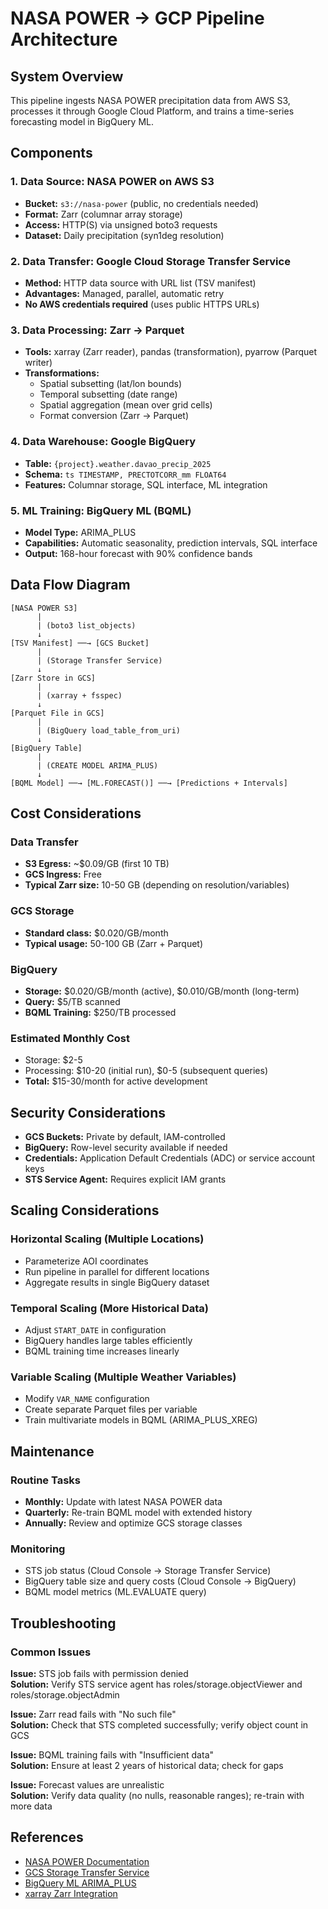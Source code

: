 # NASA POWER → GCP Pipeline Architecture

## System Overview

This pipeline ingests NASA POWER precipitation data from AWS S3, processes it through Google Cloud Platform, and trains a time-series forecasting model in BigQuery ML.

## Components

### 1. Data Source: NASA POWER on AWS S3
- **Bucket:** `s3://nasa-power` (public, no credentials needed)
- **Format:** Zarr (columnar array storage)
- **Access:** HTTP(S) via unsigned boto3 requests
- **Dataset:** Daily precipitation (syn1deg resolution)

### 2. Data Transfer: Google Cloud Storage Transfer Service
- **Method:** HTTP data source with URL list (TSV manifest)
- **Advantages:** Managed, parallel, automatic retry
- **No AWS credentials required** (uses public HTTPS URLs)

### 3. Data Processing: Zarr → Parquet
- **Tools:** xarray (Zarr reader), pandas (transformation), pyarrow (Parquet writer)
- **Transformations:**
  - Spatial subsetting (lat/lon bounds)
  - Temporal subsetting (date range)
  - Spatial aggregation (mean over grid cells)
  - Format conversion (Zarr → Parquet)

### 4. Data Warehouse: Google BigQuery
- **Table:** `{project}.weather.davao_precip_2025`
- **Schema:** `ts TIMESTAMP, PRECTOTCORR_mm FLOAT64`
- **Features:** Columnar storage, SQL interface, ML integration

### 5. ML Training: BigQuery ML (BQML)
- **Model Type:** ARIMA_PLUS
- **Capabilities:** Automatic seasonality, prediction intervals, SQL interface
- **Output:** 168-hour forecast with 90% confidence bands

## Data Flow Diagram

```
[NASA POWER S3]
      |
      | (boto3 list_objects)
      ↓
[TSV Manifest] ──→ [GCS Bucket]
      |
      | (Storage Transfer Service)
      ↓
[Zarr Store in GCS]
      |
      | (xarray + fsspec)
      ↓
[Parquet File in GCS]
      |
      | (BigQuery load_table_from_uri)
      ↓
[BigQuery Table]
      |
      | (CREATE MODEL ARIMA_PLUS)
      ↓
[BQML Model] ──→ [ML.FORECAST()] ──→ [Predictions + Intervals]
```

## Cost Considerations

### Data Transfer
- **S3 Egress:** ~$0.09/GB (first 10 TB)
- **GCS Ingress:** Free
- **Typical Zarr size:** 10-50 GB (depending on resolution/variables)

### GCS Storage
- **Standard class:** $0.020/GB/month
- **Typical usage:** 50-100 GB (Zarr + Parquet)

### BigQuery
- **Storage:** $0.020/GB/month (active), $0.010/GB/month (long-term)
- **Query:** $5/TB scanned
- **BQML Training:** $250/TB processed

### Estimated Monthly Cost
- Storage: $2-5
- Processing: $10-20 (initial run), $0-5 (subsequent queries)
- **Total:** $15-30/month for active development

## Security Considerations

- **GCS Buckets:** Private by default, IAM-controlled
- **BigQuery:** Row-level security available if needed
- **Credentials:** Application Default Credentials (ADC) or service account keys
- **STS Service Agent:** Requires explicit IAM grants

## Scaling Considerations

### Horizontal Scaling (Multiple Locations)
- Parameterize AOI coordinates
- Run pipeline in parallel for different locations
- Aggregate results in single BigQuery dataset

### Temporal Scaling (More Historical Data)
- Adjust `START_DATE` in configuration
- BigQuery handles large tables efficiently
- BQML training time increases linearly

### Variable Scaling (Multiple Weather Variables)
- Modify `VAR_NAME` configuration
- Create separate Parquet files per variable
- Train multivariate models in BQML (ARIMA_PLUS_XREG)

## Maintenance

### Routine Tasks
- **Monthly:** Update with latest NASA POWER data
- **Quarterly:** Re-train BQML model with extended history
- **Annually:** Review and optimize GCS storage classes

### Monitoring
- STS job status (Cloud Console → Storage Transfer Service)
- BigQuery table size and query costs (Cloud Console → BigQuery)
- BQML model metrics (ML.EVALUATE query)

## Troubleshooting

### Common Issues

**Issue:** STS job fails with permission denied  
**Solution:** Verify STS service agent has roles/storage.objectViewer and roles/storage.objectAdmin

**Issue:** Zarr read fails with "No such file"  
**Solution:** Check that STS completed successfully; verify object count in GCS

**Issue:** BQML training fails with "Insufficient data"  
**Solution:** Ensure at least 2 years of historical data; check for gaps

**Issue:** Forecast values are unrealistic  
**Solution:** Verify data quality (no nulls, reasonable ranges); re-train with more data

## References

- [NASA POWER Documentation](https://power.larc.nasa.gov/docs/)
- [GCS Storage Transfer Service](https://cloud.google.com/storage-transfer/docs)
- [BigQuery ML ARIMA_PLUS](https://cloud.google.com/bigquery-ml/docs/reference/standard-sql/bigqueryml-syntax-create-time-series)
- [xarray Zarr Integration](https://docs.xarray.dev/en/stable/user-guide/io.html#zarr)

